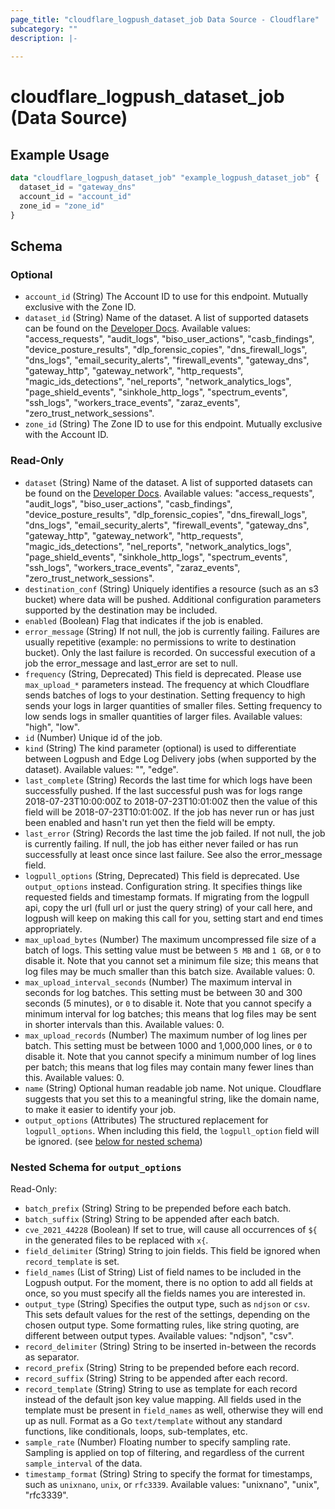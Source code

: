 ```yaml
---
page_title: "cloudflare_logpush_dataset_job Data Source - Cloudflare"
subcategory: ""
description: |-
  
---
```


# cloudflare_logpush_dataset_job (Data Source)



## Example Usage

```terraform
data "cloudflare_logpush_dataset_job" "example_logpush_dataset_job" {
  dataset_id = "gateway_dns"
  account_id = "account_id"
  zone_id = "zone_id"
}
```

<!-- schema generated by tfplugindocs -->
## Schema

### Optional

- `account_id` (String) The Account ID to use for this endpoint. Mutually exclusive with the Zone ID.
- `dataset_id` (String) Name of the dataset. A list of supported datasets can be found on the [Developer Docs](https://developers.cloudflare.com/logs/reference/log-fields/).
Available values: "access_requests", "audit_logs", "biso_user_actions", "casb_findings", "device_posture_results", "dlp_forensic_copies", "dns_firewall_logs", "dns_logs", "email_security_alerts", "firewall_events", "gateway_dns", "gateway_http", "gateway_network", "http_requests", "magic_ids_detections", "nel_reports", "network_analytics_logs", "page_shield_events", "sinkhole_http_logs", "spectrum_events", "ssh_logs", "workers_trace_events", "zaraz_events", "zero_trust_network_sessions".
- `zone_id` (String) The Zone ID to use for this endpoint. Mutually exclusive with the Account ID.

### Read-Only

- `dataset` (String) Name of the dataset. A list of supported datasets can be found on the [Developer Docs](https://developers.cloudflare.com/logs/reference/log-fields/).
Available values: "access_requests", "audit_logs", "biso_user_actions", "casb_findings", "device_posture_results", "dlp_forensic_copies", "dns_firewall_logs", "dns_logs", "email_security_alerts", "firewall_events", "gateway_dns", "gateway_http", "gateway_network", "http_requests", "magic_ids_detections", "nel_reports", "network_analytics_logs", "page_shield_events", "sinkhole_http_logs", "spectrum_events", "ssh_logs", "workers_trace_events", "zaraz_events", "zero_trust_network_sessions".
- `destination_conf` (String) Uniquely identifies a resource (such as an s3 bucket) where data will be pushed. Additional configuration parameters supported by the destination may be included.
- `enabled` (Boolean) Flag that indicates if the job is enabled.
- `error_message` (String) If not null, the job is currently failing. Failures are usually repetitive (example: no permissions to write to destination bucket). Only the last failure is recorded. On successful execution of a job the error_message and last_error are set to null.
- `frequency` (String, Deprecated) This field is deprecated. Please use `max_upload_*` parameters instead. The frequency at which Cloudflare sends batches of logs to your destination. Setting frequency to high sends your logs in larger quantities of smaller files. Setting frequency to low sends logs in smaller quantities of larger files.
Available values: "high", "low".
- `id` (Number) Unique id of the job.
- `kind` (String) The kind parameter (optional) is used to differentiate between Logpush and Edge Log Delivery jobs (when supported by the dataset).
Available values: "", "edge".
- `last_complete` (String) Records the last time for which logs have been successfully pushed. If the last successful push was for logs range 2018-07-23T10:00:00Z to 2018-07-23T10:01:00Z then the value of this field will be 2018-07-23T10:01:00Z. If the job has never run or has just been enabled and hasn't run yet then the field will be empty.
- `last_error` (String) Records the last time the job failed. If not null, the job is currently failing. If null, the job has either never failed or has run successfully at least once since last failure. See also the error_message field.
- `logpull_options` (String, Deprecated) This field is deprecated. Use `output_options` instead. Configuration string. It specifies things like requested fields and timestamp formats. If migrating from the logpull api, copy the url (full url or just the query string) of your call here, and logpush will keep on making this call for you, setting start and end times appropriately.
- `max_upload_bytes` (Number) The maximum uncompressed file size of a batch of logs. This setting value must be between `5 MB` and `1 GB`, or `0` to disable it. Note that you cannot set a minimum file size; this means that log files may be much smaller than this batch size.
Available values: 0.
- `max_upload_interval_seconds` (Number) The maximum interval in seconds for log batches. This setting must be between 30 and 300 seconds (5 minutes), or `0` to disable it. Note that you cannot specify a minimum interval for log batches; this means that log files may be sent in shorter intervals than this.
Available values: 0.
- `max_upload_records` (Number) The maximum number of log lines per batch. This setting must be between 1000 and 1,000,000 lines, or `0` to disable it. Note that you cannot specify a minimum number of log lines per batch; this means that log files may contain many fewer lines than this.
Available values: 0.
- `name` (String) Optional human readable job name. Not unique. Cloudflare suggests that you set this to a meaningful string, like the domain name, to make it easier to identify your job.
- `output_options` (Attributes) The structured replacement for `logpull_options`. When including this field, the `logpull_option` field will be ignored. (see [below for nested schema](#nestedatt--output_options))

<a id="nestedatt--output_options"></a>
### Nested Schema for `output_options`

Read-Only:

- `batch_prefix` (String) String to be prepended before each batch.
- `batch_suffix` (String) String to be appended after each batch.
- `cve_2021_44228` (Boolean) If set to true, will cause all occurrences of `${` in the generated files to be replaced with `x{`.
- `field_delimiter` (String) String to join fields. This field be ignored when `record_template` is set.
- `field_names` (List of String) List of field names to be included in the Logpush output. For the moment, there is no option to add all fields at once, so you must specify all the fields names you are interested in.
- `output_type` (String) Specifies the output type, such as `ndjson` or `csv`. This sets default values for the rest of the settings, depending on the chosen output type. Some formatting rules, like string quoting, are different between output types.
Available values: "ndjson", "csv".
- `record_delimiter` (String) String to be inserted in-between the records as separator.
- `record_prefix` (String) String to be prepended before each record.
- `record_suffix` (String) String to be appended after each record.
- `record_template` (String) String to use as template for each record instead of the default json key value mapping. All fields used in the template must be present in `field_names` as well, otherwise they will end up as null. Format as a Go `text/template` without any standard functions, like conditionals, loops, sub-templates, etc.
- `sample_rate` (Number) Floating number to specify sampling rate. Sampling is applied on top of filtering, and regardless of the current `sample_interval` of the data.
- `timestamp_format` (String) String to specify the format for timestamps, such as `unixnano`, `unix`, or `rfc3339`.
Available values: "unixnano", "unix", "rfc3339".


